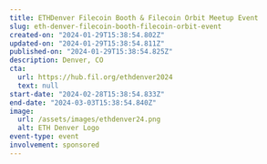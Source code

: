 ```yaml
---
title: ETHDenver Filecoin Booth & Filecoin Orbit Meetup Event
slug: eth-denver-filecoin-booth-filecoin-orbit-event
created-on: "2024-01-29T15:38:54.802Z"
updated-on: "2024-01-29T15:38:54.811Z"
published-on: "2024-01-29T15:38:54.825Z"
description: Denver, CO
cta:
  url: https://hub.fil.org/ethdenver2024
  text: null
start-date: "2024-02-28T15:38:54.833Z"
end-date: "2024-03-03T15:38:54.840Z"
image:
  url: /assets/images/ethdenver24.png
  alt: ETH Denver Logo
event-type: event
involvement: sponsored
---
```

